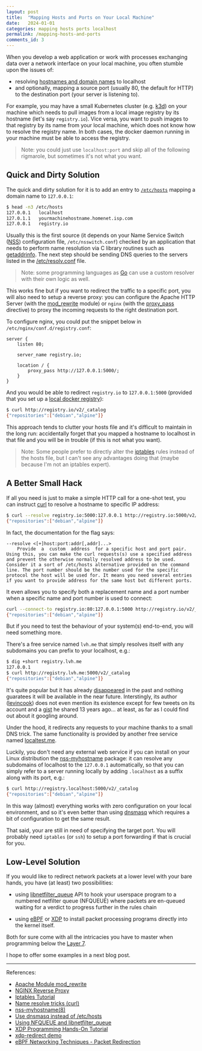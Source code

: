 ```yaml
---
layout: post
title:  "Mapping Hosts and Ports on Your Local Machine"
date:   2024-01-01
categories: mapping hosts ports localhost
permalink: /mapping-hosts-and-ports
comments_id: 3
---
```


When you develop a web application or work with processes exchanging data over a network interface on your local machine, you often stumble upon the issues of: 
- resolving [hostnames and domain names](https://superuser.com/questions/59093/difference-between-host-name-and-domain-name) to localhost
- and optionally, mapping a source port (usually 80, the default for HTTP) to the destination port (your server is listening to).

For example, you may have a small Kubernetes cluster (e.g. [k3d](https://k3d.io)) on your machine which needs to pull images from a local image registry by its hostname (let's say `registry.io`). Vice versa, you want to push images to that registry by its name from your local machine, which does not know how to resolve the registry name. In both cases, the docker daemon running in your machine must be able to access the registry.

> Note: you could just use `localhost:port` and skip all of the following rigmarole, but sometimes it's not what you want.

## Quick and Dirty Solution

The quick and dirty solution for it is to add an entry to [`/etc/hosts`](https://linux.die.net/man/5/hosts) mapping a domain name to `127.0.0.1`: 
```bash
$ head -n3 /etc/hosts
127.0.0.1	localhost
127.0.1.1	yourmachinehostname.homenet.isp.com
127.0.0.1	registry.io
```

Usually this is the first source (it depends on your Name Service Switch ([NSS](https://linux.die.net/man/5/nsswitch.conf)) configuration file, `/etc/nsswitch.conf`) checked by an application that needs to perform name resolution via C library routines such as [getaddrinfo](https://linux.die.net/man/3/getaddrinfo). The next step should be sending DNS queries to the servers listed in the [/etc/resolv.conf](https://linux.die.net/man/5/resolv.conf) file.

> Note: some programming languages as [Go](https://pkg.go.dev/net#hdr-Name_Resolution) can use a custom resolver with their own logic as well. 

This works fine but if you want to redirect the traffic to a specific port, you will also need to setup a reverse proxy: you can configure the Apache HTTP Server (with the [mod_rewrite](https://httpd.apache.org/docs/2.4/mod/mod_rewrite.html) module) or `nginx` (with the [proxy_pass](https://docs.nginx.com/nginx/admin-guide/web-server/reverse-proxy/) directive) to proxy the incoming requests to the right destination port.

To configure nginx, you could put the snippet below in `/etc/nginx/conf.d/registry.conf`:
```nginx
server {
    listen 80;

    server_name registry.io;

    location / {
        proxy_pass http://127.0.0.1:5000/;
    }
}
```

And you would be able to redirect `registry.io` to `127.0.0.1:5000` (provided that you set up a [local docker registry](https://www.natarajmb.com/2021/10/kubernetes-local-development-k3d-docker/)):
```bash
$ curl http://registry.io/v2/_catalog
{"repositories":["debian","alpine"]}
```

This approach tends to clutter your hosts file and it's difficult to maintain in the long run: accidentally forget that you mapped a hostname to localhost in that file and you will be in trouble (if this is not what you want).

> Note: Some people prefer to directly alter the [iptables](https://www.frozentux.net/iptables-tutorial/iptables-tutorial.html) rules instead of the hosts file, but I can't see any advantages doing that (maybe because I'm not an iptables expert).

## A Better Small Hack

If all you need is just to make a simple HTTP call for a one-shot test, you can instruct [curl](https://everything.curl.dev/usingcurl/connections/name) to resolve a hostname to specific IP address:
```bash
$ curl --resolve registry.io:5000:127.0.0.1 http://registry.io:5000/v2/_catalog
{"repositories":["debian","alpine"]}
```

In fact, the documentation for the flag says:
```
--resolve <[+]host:port:addr[,addr]...>
    Provide  a  custom  address  for a specific host and port pair. Using this, you can make the curl requests(s) use a specified address and prevent the otherwise normally resolved address to be used. Consider it a sort of /etc/hosts alternative provided on the command line. The port number should be the number used for the specific protocol the host will be used for. It means you need several entries if you want to provide address for the same host but different ports.
```

It even allows you to specify both a replacement name and a port number when a specific name and port number is used to connect:
```bash
curl --connect-to registry.io:80:127.0.0.1:5000 http://registry.io/v2/_catalog
{"repositories":["debian","alpine"]}
```

But if you need to test the behaviour of your system(s) end-to-end, you will need something more.

There's a free service named `lvh.me` that simply resolves itself with any subdomains you can prefix to your localhost, e.g.:
```bash
$ dig +short registry.lvh.me
127.0.0.1
$ curl http://registry.lvh.me:5000/v2/_catalog
{"repositories":["debian","alpine"]}
```

It's quite popular but it has already [disappeared](https://news.ycombinator.com/item?id=27423225) in the past and nothing guaratees it will be available in the near future. Interstingly, its author ([levincook](https://github.com/levicook)) does not even mention its existence except for few tweets on its account and a [gist](https://gist.github.com/levicook/563675) he shared 13 years ago... at least, as far as I could find out about it googling around.

Under the hood, it redirects any requests to your machine thanks to a small DNS trick. The same functionality is provided by another free service named [localtest.me](http://readme.localtest.me/). 

Luckily, you don't need any external web service if you can install on your Linux distribution the [nss-myhostname](https://man7.org/linux/man-pages/man8/nss-myhostname.8.html) package: it can resolve any subdomains of localhost to the `127.0.0.1` automatically, so that you can simply refer to a server running locally by adding `.localhost` as a suffix along with its port, e.g.:
```bash
$ curl http://registry.localhost:5000/v2/_catalog
{"repositories":["debian","alpine"]}
```

In this way (almost) everything works with zero configuration on your local environment, and so it's even better than using [dnsmasq](https://www.stevenrombauts.be/2018/01/use-dnsmasq-instead-of-etc-hosts/) which requires a bit of configuration to get the same result.

That said, your are still in need of specifying the target port. You will probably need `iptables` (or `ssh`) to setup a port forwarding if that is crucial for you. 

## Low-Level Solution

If you would like to redirect network packets at a lower level with your bare hands, you have (at least) two possibilities:

- using [libnetfilter_queue](https://netfilter.org/projects/libnetfilter_queue/) API to hook your userspace program to a numbered netfilter queue (NFQUEUE) where packets are en-queued waiting for a verdict to progress further in the rules chain 

- using [eBPF](https://who.ldelossa.is/posts/ebpf-networking-technique-packet-redirection/) or [XDP](https://www.datadoghq.com/blog/xdp-intro/) to install packet processing programs directly into the kernel itself.

Both for sure come with all the intricacies you have to master when programming below the [Layer 7](https://en.wikipedia.org/wiki/OSI_model#Layer_7:_Application_layer).

I hope to offer some examples in a next blog post.

---

References:
- [Apache Module mod_rewrite](https://httpd.apache.org/docs/2.4/mod/mod_rewrite.html)
- [NGINX Reverse Proxy](https://docs.nginx.com/nginx/admin-guide/web-server/reverse-proxy/)
- [Iptables Tutorial](https://www.frozentux.net/iptables-tutorial/iptables-tutorial.html)
- [Name resolve tricks (curl)](https://everything.curl.dev/usingcurl/connections/name)
- [nss-myhostname(8)](https://man7.org/linux/man-pages/man8/nss-myhostname.8.html)
- [Use dnsmasq instead of /etc/hosts](https://www.stevenrombauts.be/2018/01/use-dnsmasq-instead-of-etc-hosts/)
- [Using NFQUEUE and libnetfilter_queue](https://home.regit.org/netfilter-en/using-nfqueue-and-libnetfilter_queue/)
- [XDP Programming Hands-On Tutorial](https://github.com/xdp-project/xdp-tutorial)
- [xdp-redirect demo](https://github.com/zhao-kun/xdp-redirect)
- [eBPF Networking Techniques - Packet Redirection](https://who.ldelossa.is/posts/ebpf-networking-technique-packet-redirection/)

